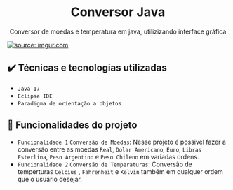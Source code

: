 <h1 align="center"> Conversor Java </h1>

<p align="center"> Conversor de moedas e temperatura em java, utilizizando interface gráfica</p>
<a href="https://imgur.com/c2CGvAL"><img src="https://i.imgur.com/c2CGvAL.jpg" title="source: imgur.com" /></a>

## ✔️ Técnicas e tecnologias utilizadas

- ``Java 17``
- ``Eclipse IDE``
- ``Paradigma de orientação a objetos``    

## 🔨 Funcionalidades do projeto
- `Funcionalidade 1` `Conversão de Moedas`: Nesse projeto é possivel fazer a conversão entre as moedas `Real`, `Dolar Americano`, `Euro`, `Libras Esterlina`, `Peso Argentino` e `Peso Chileno` em variadas ordens.
- `Funcionalidade 2` `Conversão de Temperaturas`: Conversão de temperturas `Celcius` , `Fahrenheit` e `Kelvin` também em qualquer ordem que o usuário desejar.
#
 


